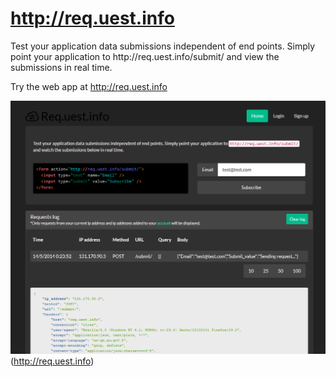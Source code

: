 http://req.uest.info
=============

Test your application data submissions independent of end points. Simply point your application to http<span>:</span><span>/</span><span>/</span>req<span>.</span>uest<span>.</span>info<span>/</span>submit/ and view the submissions in real time.

Try the web app at http://req.uest.info

![screenshot](https://raw.githubusercontent.com/chris-gunawardena/req.uest.info/master/screenshot.png)(http://req.uest.info)
